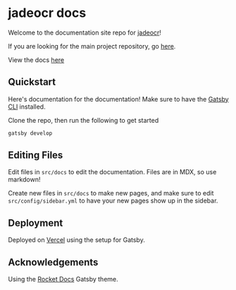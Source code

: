 # jadeocr docs

Welcome to the documentation site repo for [jadeocr](https://jadeocr.com)!

If you are looking for the main project repository, go [here](https://github.com/jadeocr/jadeocr-next).

View the docs [here](https://docs.jadeocr.com)


## Quickstart
Here's documentation for the documentation! Make sure to have the [Gatsby CLI](https://www.gastbyjs.com/docs/tutorial/part-zero/#using-the-gatsby-cli) installed.

Clone the repo, then run the following to get started
```bash
gatsby develop
```

## Editing Files
Edit files in `src/docs` to edit the documentation. Files are in MDX, so use markdown!

Create new files in `src/docs` to make new pages, and make sure to edit `src/config/sidebar.yml` to have your new pages show up in the sidebar.


## Deployment
Deployed on [Vercel](https://vercel.com) using the setup for Gatsby.


## Acknowledgements
Using the [Rocket Docs](https://rocketdocs.netlify.app/) Gatsby theme.

